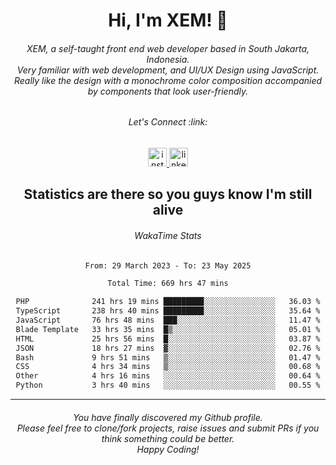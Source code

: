 <h1 align="center">Hi, I'm XEM! <span class="wave">👋</span></h1>

<h6 align="center">XEM, a self-taught front end web developer based in South Jakarta, Indonesia.<br>Very familiar with web development, and UI/UX Design using JavaScript.<br>Really like the design with a monochrome color composition accompanied by components that look user-friendly.</h6>

<div align="center">
  <h6>
    <i>Let's Connect :link:</i>
  </h6>
  <a href="https://instagram.com/ensayiti" target="_blank">
    <img src="https://img.shields.io/static/v1?message=Instagram&logo=instagram&label=&color=E4405F&logoColor=white&labelColor=&style=for-the-badge" height="30" alt="instagram logo"  />
  </a>
  <a href="https://www.linkedin.com/in/samuel-andika-94616625b/" target="_blank">
    <img src="https://img.shields.io/static/v1?message=LinkedIn&logo=linkedin&label=&color=0077B5&logoColor=white&labelColor=&style=for-the-badge" height="30" alt="linkedin logo"  />
  </a>
</div>

<h2 align="center">Statistics are there so you guys know I'm still alive</h1>

<div align="center">
  
  <h6>WakaTime Stats</h6>
  <!--START_SECTION:waka-->

```txt
From: 29 March 2023 - To: 23 May 2025

Total Time: 669 hrs 47 mins

PHP              241 hrs 19 mins █████████░░░░░░░░░░░░░░░░   36.03 %
TypeScript       238 hrs 40 mins █████████░░░░░░░░░░░░░░░░   35.64 %
JavaScript       76 hrs 48 mins  ███░░░░░░░░░░░░░░░░░░░░░░   11.47 %
Blade Template   33 hrs 35 mins  █▒░░░░░░░░░░░░░░░░░░░░░░░   05.01 %
HTML             25 hrs 56 mins  █░░░░░░░░░░░░░░░░░░░░░░░░   03.87 %
JSON             18 hrs 27 mins  ▓░░░░░░░░░░░░░░░░░░░░░░░░   02.76 %
Bash             9 hrs 51 mins   ▒░░░░░░░░░░░░░░░░░░░░░░░░   01.47 %
CSS              4 hrs 34 mins   ▒░░░░░░░░░░░░░░░░░░░░░░░░   00.68 %
Other            4 hrs 16 mins   ░░░░░░░░░░░░░░░░░░░░░░░░░   00.64 %
Python           3 hrs 40 mins   ░░░░░░░░░░░░░░░░░░░░░░░░░   00.55 %
```

<!--END_SECTION:waka-->
</div>

---

<h6 align="center">
  You have finally discovered my Github profile.
  <br>
  Please feel free to clone/fork projects, raise issues and submit PRs if you think something could be better.
  <br>
  <i>Happy Coding!</i>
</h6>
